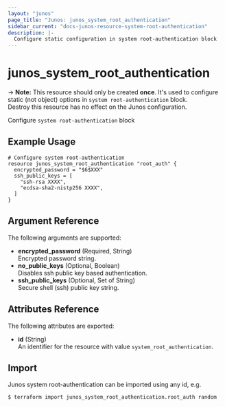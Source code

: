 ```yaml
---
layout: "junos"
page_title: "Junos: junos_system_root_authentication"
sidebar_current: "docs-junos-resource-system-root-authentication"
description: |-
  Configure static configuration in system root-authentication block
---
```


# junos_system_root_authentication

-> **Note:** This resource should only be created **once**.
It's used to configure static (not object) options in `system root-authentication` block.  
Destroy this resource has no effect on the Junos configuration.

Configure `system root-authentication` block

## Example Usage

```hcl
# Configure system root-authentication
resource junos_system_root_authentication "root_auth" {
  encrypted_password = "$6$XXX"
  ssh_public_keys = [
    "ssh-rsa XXXX",
    "ecdsa-sha2-nistp256 XXXX",
  ]
}
```

## Argument Reference

The following arguments are supported:

- **encrypted_password** (Required, String)  
  Encrypted password string.
- **no_public_keys** (Optional, Boolean)  
  Disables ssh public key based authentication.
- **ssh_public_keys** (Optional, Set of String)  
  Secure shell (ssh) public key string.

## Attributes Reference

The following attributes are exported:

- **id** (String)  
  An identifier for the resource with value `system_root_authentication`.

## Import

Junos system root-authentication can be imported using any id, e.g.

```shell
$ terraform import junos_system_root_authentication.root_auth random
```
